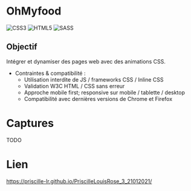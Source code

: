 # OhMyfood
![CSS3](https://img.shields.io/badge/css3-%231572B6.svg?style=for-the-badge&logo=css3&logoColor=white) ![HTML5](https://img.shields.io/badge/html5-%23E34F26.svg?style=for-the-badge&logo=html5&logoColor=white) ![SASS](https://img.shields.io/badge/SASS-hotpink.svg?style=for-the-badge&logo=SASS&logoColor=white)
## Objectif

Intégrer et dynamiser des pages web avec des animations CSS.

- Contraintes & compatibilité :
    - Utilisation interdite de JS / frameworks CSS / Inline CSS
    - Validation W3C HTML / CSS sans erreur
    - Approche mobile first; responsive sur mobile / tablette / desktop
    - Compatibilité avec dernières versions de Chrome et Firefox


# Captures
TODO

# Lien
https://priscille-lr.github.io/PriscilleLouisRose_3_21012021/
